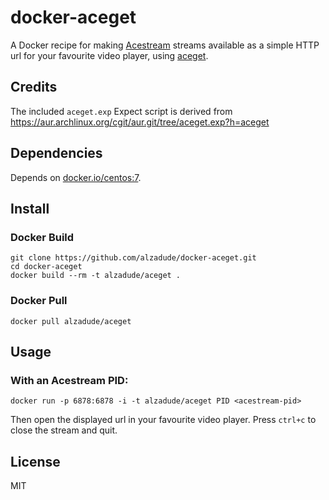 # docker-aceget

A Docker recipe for making [Acestream](http://acestream.org/) streams available as a simple HTTP url for your favourite video player, using [aceget](https://aur.archlinux.org/packages/aceget/).

## Credits

The included `aceget.exp` Expect script is derived from  https://aur.archlinux.org/cgit/aur.git/tree/aceget.exp?h=aceget

## Dependencies

Depends on [docker.io/centos:7](https://hub.docker.com/_/centos/).

## Install

### Docker Build

```
git clone https://github.com/alzadude/docker-aceget.git
cd docker-aceget
docker build --rm -t alzadude/aceget .
```

### Docker Pull

```
docker pull alzadude/aceget
```

## Usage

### With an Acestream PID:
```
docker run -p 6878:6878 -i -t alzadude/aceget PID <acestream-pid>
```
Then open the displayed url in your favourite video player.
Press `ctrl+c` to close the stream and quit.

## License

MIT
